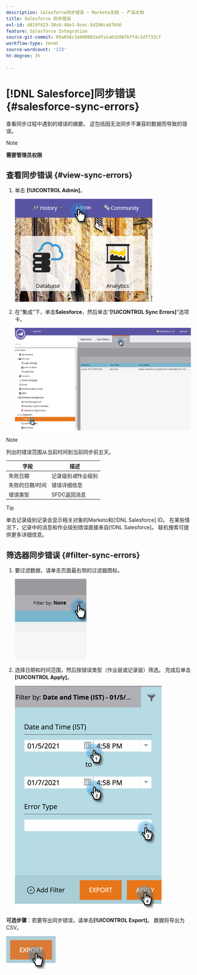 ```yaml
---
description: Salesforce同步错误 — Marketo文档 — 产品文档
title: Salesforce 同步错误
exl-id: 4819f423-30c6-48e3-8cec-5d298ceb7b56
feature: Salesforce Integration
source-git-commit: 09a656c3a0d0002edfa1a61b987bff4c1dff33cf
workflow-type: tm+mt
source-wordcount: '173'
ht-degree: 3%

---
```


# [!DNL Salesforce]同步错误 {#salesforce-sync-errors}

查看同步过程中遇到的错误的摘要。 这包括因无法同步不兼容的数据而导致的错误。

>[!NOTE]
>
>**需要管理员权限**

## 查看同步错误 {#view-sync-errors}

1. 单击 **[!UICONTROL Admin]**。

   ![](assets/salesforce-sync-errors-1.png)

1. 在“集成”下，单击&#x200B;**Salesforce**，然后单击“**[!UICONTROL Sync Errors]**”选项卡。

   ![](assets/salesforce-sync-errors-2.png)

>[!NOTE]
>
>列出的错误范围从当前时间到当前同步前五天。

| 字段 | 描述 |
|---|---|
| 失败日期 | 记录级别&#x200B;_或_&#x200B;作业级别 |
| 失败的日期/时间 | 错误详细信息 |
| 错误类型 | SFDC返回消息 |

>[!TIP]
>
>单击记录级别记录会显示相关对象的Marketo和[!DNL Salesforce] ID。 在某些情况下，记录中的消息和作业级别错误直接来自[!DNL Salesforce]。 联机搜索可提供更多详细信息。

## 筛选器同步错误 {#filter-sync-errors}

1. 要过滤数据，请单击页面最右侧的过滤器图标。

   ![](assets/salesforce-sync-errors-3.png)

1. 选择日期和时间范围，然后按错误类型（作业层或记录层）筛选。 完成后单击&#x200B;**[!UICONTROL Apply]**。

   ![](assets/salesforce-sync-errors-4.png)

**可选步骤**：若要导出同步错误，请单击&#x200B;**[!UICONTROL Export]**。 数据将导出为CSV。

![](assets/salesforce-sync-errors-5.png)
